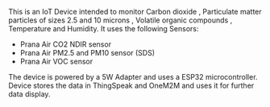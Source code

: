 This is an IoT Device intended to monitor Carbon dioxide , Particulate matter particles of sizes 2.5 and 10 microns , Volatile organic compounds , Temperature and Humidity.
It uses the following Sensors:
- Prana Air CO2 NDIR sensor
- Prana Air PM2.5 and PM10 sensor (SDS)
- Prana Air VOC sensor

The device is powered by a 5W Adapter and uses a ESP32 microcontroller. Device stores the data in ThingSpeak and OneM2M and uses it for further data display.
